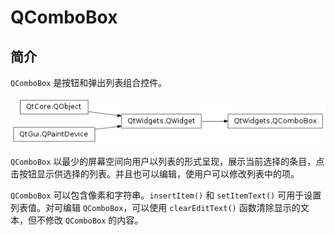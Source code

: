 # QComboBox

## 简介

`QComboBox` 是按钮和弹出列表组合控件。

![](images/2021-03-28-16-58-52.png)

`QComboBox` 以最少的屏幕空间向用户以列表的形式呈现，展示当前选择的条目，点击按钮显示供选择的列表。并且也可以编辑，使用户可以修改列表中的项。

`QComboBox` 可以包含像素和字符串。`insertItem()` 和 `setItemText()` 可用于设置列表值。对可编辑 `QComboBox`，可以使用 `clearEditText()` 函数清除显示的文本，但不修改 `QComboBox` 的内容。



